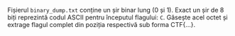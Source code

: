 Fișierul `binary_dump.txt` conține un șir binar lung (0 și 1). Exact un șir de 8 biți reprezintă codul ASCII pentru începutul flagului: `C`. Găsește acel octet și extrage flagul complet din poziția respectivă sub forma CTF{...}.
